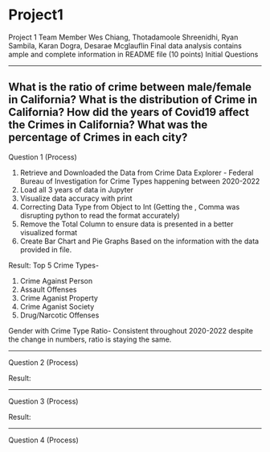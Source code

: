 # Project1
Project 1 Team Member Wes Chiang, Thotadamoole Shreenidhi, Ryan Sambila, Karan Dogra, Desarae Mcglauflin
Final data analysis contains ample and complete information in README file (10 points)
Initial Questions


----------------------------------------------------------------
What is the ratio of crime between male/female in California?
What is the distribution of Crime in California?
How did the years of Covid19 affect the Crimes in California?
What was the percentage of Crimes in each city?
----------------------------------------------------------------


Question 1 (Process)
1. Retrieve and Downloaded the Data from Crime Data Explorer - Federal Bureau of Investigation for Crime Types happening between 2020-2022
2. Load all 3 years of data in Jupyter
3. Visualize data accuracy with print
4. Correcting Data Type from Object to Int (Getting the , Comma was disrupting python to read the format accurately)
5. Remove the Total Column to ensure data is presented in a better visualized format
6. Create Bar Chart and Pie Graphs Based on the information with the data provided in file.


Result:
Top 5 Crime Types-
1. Crime Against Person
2. Assault Offenses
3. Crime Aganist Property
4. Crime Aganist Society
5. Drug/Narcotic Offenses


Gender with Crime Type Ratio-
Consistent throughout 2020-2022 despite the change in numbers, ratio is staying the same.
_______________________________________________________________
Question 2 (Process)

Result:

_______________________________________________________________
Question 3 (Process)

Result:
_______________________________________________________________
Question 4 (Process)
